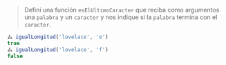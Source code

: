 > Definí una función `esElUltimoCaracter` que reciba como argumentos una `palabra` y un `caracter` y nos indique si la `palabra` termina con el `caracter`.
>
```javascript
ム igualLongitud('lovelace', 'e')
true
ム igualLongitud('lovelace', 'f')
false
```